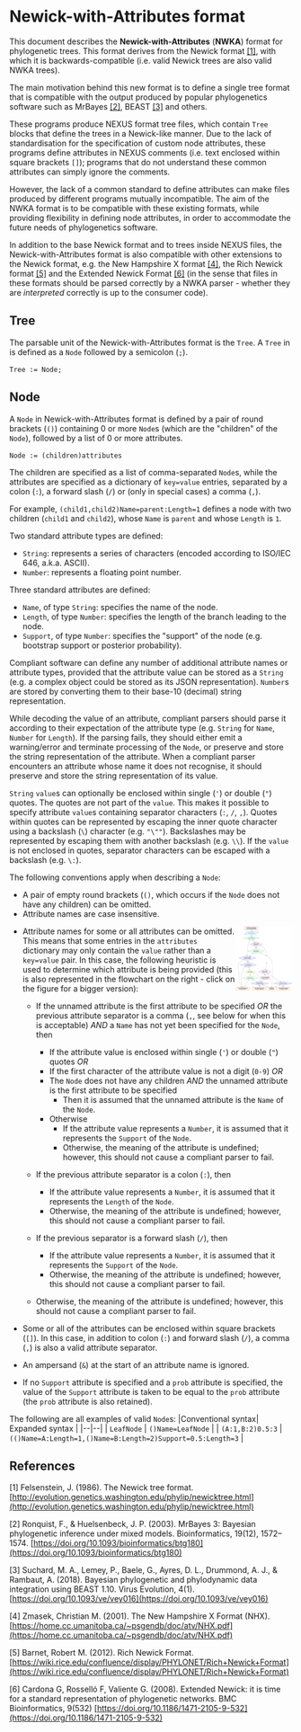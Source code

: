# Newick-with-Attributes format

This document describes the __Newick-with-Attributes__ (__NWKA__) format for phylogenetic trees. This format derives from the Newick format [[1]](http://evolution.genetics.washington.edu/phylip/newicktree.html), with which it is backwards-compatible (i.e. valid Newick trees are also valid NWKA trees).

The main motivation behind this new format is to define a single tree format that is compatible with the output produced by popular phylogenetics software such as MrBayes [[2]](https://doi.org/10.1093/bioinformatics/btg180), BEAST [[3]](https://doi.org/10.1093/ve/vey016) and others.

These programs produce NEXUS format tree files, which contain `Tree` blocks that define the trees in a Newick-like manner. Due to the lack of standardisation for the specification of custom node attributes, these programs define attributes in NEXUS comments (i.e. text enclosed within square brackets `[]`); programs that do not understand these common attributes can simply ignore the comments.

However, the lack of a common standard to define attributes can make files produced by different programs mutually incompatible. The aim of the NWKA format is to be compatible with these existing formats, while providing flexibility in defining node attributes, in order to accommodate the future needs of phylogenetics software.

In addition to the base Newick format and to trees inside NEXUS files, the Newick-with-Attributes format is also compatible with other extensions to the Newick format, e.g. the New Hampshire X format [[4]](https://home.cc.umanitoba.ca/~psgendb/doc/atv/NHX.pdf), the Rich Newick format [[5]](https://wiki.rice.edu/confluence/display/PHYLONET/Rich+Newick+Format) and the Extended Newick Format [[6]](https://doi.org/10.1186/1471-2105-9-532) (in the sense that files in these formats should be parsed correctly by a NWKA parser - whether they are _interpreted_ correctly is up to the consumer code).

## Tree
The parsable unit of the Newick-with-Attributes format is the `Tree`. A `Tree` in is defined as a `Node` followed by a semicolon (`;`).

```
Tree := Node;
```

## Node
A `Node` in Newick-with-Attributes format is defined by a pair of round brackets (`()`) containing 0 or more `Node`s (which are the "children" of the `Node`), followed by a list of 0 or more attributes. 

```
Node := (children)attributes
```

The children are specified as a list of comma-separated `Node`s, while the attributes are specified as a dictionary of `key=value` entries, separated by a colon (`:`), a forward slash (`/`) or (only in special cases) a comma (`,`).

For example, `(child1,child2)Name=parent:Length=1` defines a node with two children (`child1` and `child2`), whose `Name` is `parent` and whose `Length` is `1`.

Two standard attribute types are defined:
 - `String`: represents a series of characters (encoded according to ISO/IEC 646, a.k.a. ASCII).
 - `Number`: represents a floating point number.

Three standard attributes are defined:
 - `Name`, of type `String`: specifies the name of the node.
 - `Length`, of type `Number`: specifies the length of the branch leading to the node.
 - `Support`, of type `Number`: specifies the "support" of the node (e.g. bootstrap support or posterior probability).

Compliant software can define any number of additional attribute names or attribute types, provided that the attribute value can be stored as a `String` (e.g. a complex object could be stored as its JSON representation). `Number`s are stored by converting them to their base-10 (decimal) string representation.

While decoding the value of an attribute, compliant parsers should parse it according to their expectation of the attribute type (e.g. `String` for `Name`, `Number` for `Length`). If the parsing fails, they should either emit a warning/error and terminate processing of the `Node`, or preserve and store the string representation of the attribute. When a compliant parser encounters an attribute whose name it does not recognise, it should preserve and store the string representation of its value.

`String` `value`s can optionally be enclosed within single (`'`) or double (`"`) quotes. The quotes are not part of the `value`. This makes it possible to specify attribute `value`s containing separator characters (`:`, `/`, `,`). Quotes within quotes can be represented by escaping the inner quote character using a backslash (`\`) character (e.g. `"\""`). Backslashes may be represented by escaping them with another backslash (e.g. `\\`). If the `value` is not enclosed in quotes, separator characters can be escaped with a backslash (e.g. `\:`).

The following conventions apply when describing a `Node`:

 - A pair of empty round brackets (`()`, which occurs if the `Node` does not have any children) can be omitted.
 - Attribute names are case insensitive.

[<img src="AttributeHeuristicFlowChart.gv.svg" align="right" width="20%">](https://raw.githubusercontent.com/arklumpus/TreeNode/master/AttributeHeuristicFlowChart.gv.svg)

 - Attribute names for some or all attributes can be omitted. This means that some entries in the `attributes` dictionary may only contain the `value` rather than a `key=value` pair. In this case, the following heuristic is used to determine which attribute is being provided (this is also represented in the flowchart on the right - click on the figure for a bigger version):
	 - If the unnamed attribute is the first attribute to be specified _OR_ the previous attribute separator is a comma (`,`, see below for when this is acceptable) _AND_ a `Name` has not yet been specified for the `Node`, then
		- If the attribute value is enclosed within single (`'`) or double (`"`) quotes _OR_
		- If the first character of the attribute value is not a digit (`0-9`) _OR_
		- The `Node` does not have any children _AND_ the unnamed attribute is the first attribute to be specified
			-	Then it is assumed that the unnamed attribute is the `Name` of the `Node`.
		- Otherwise
			- If the attribute value represents a `Number`, it is assumed that it represents the `Support` of the `Node`.
			- Otherwise, the meaning of the attribute is undefined; however, this should not cause a compliant parser to fail.

	- If the previous attribute separator is a colon (`:`), then
		- If the attribute value represents a `Number`, it is assumed that it represents the `Length` of the `Node`.
		- Otherwise, the meaning of the attribute is undefined; however, this should not cause a compliant parser to fail.
	- If the previous separator is a forward slash (`/`), then
		- If the attribute value represents a `Number`, it is assumed that it represents the `Support` of the `Node`.
		- Otherwise, the meaning of the attribute is undefined; however, this should not cause a compliant parser to fail.

	- Otherwise, the meaning of the attribute is undefined; however, this should not cause a compliant parser to fail.

- Some or all of the attributes can be enclosed within square brackets (`[]`). In this case, in addition to colon (`:`) and forward slash (`/`), a comma (`,`) is also a valid attribute separator.
- An ampersand (`&`) at the start of an attribute name is ignored.
- If no `Support` attribute is specified and a `prob` attribute is specified, the value of the `Support` attribute is taken to be equal to the `prob` attribute (the `prob` attribute is also retained).

The following are all examples of valid `Node`s:
|Conventional syntax| Expanded syntax |
|--|--|
| `LeafNode` | `()Name=LeafNode` |
| `(A:1,B:2)0.5:3` | `(()Name=A:Length=1,()Name=B:Length=2)Support=0.5:Length=3` |

## References
[1] Felsenstein, J. (1986). The Newick tree format. [http://evolution.genetics.washington.edu/phylip/newicktree.html](http://evolution.genetics.washington.edu/phylip/newicktree.html)

[2] Ronquist, F., & Huelsenbeck, J. P. (2003). MrBayes 3: Bayesian phylogenetic inference under mixed models. Bioinformatics, 19(12), 1572–1574. [https://doi.org/10.1093/bioinformatics/btg180](https://doi.org/10.1093/bioinformatics/btg180)

[3] Suchard, M. A., Lemey, P., Baele, G., Ayres, D. L., Drummond, A. J., & Rambaut, A. (2018). Bayesian phylogenetic and phylodynamic data integration using BEAST 1.10. Virus Evolution, 4(1). [https://doi.org/10.1093/ve/vey016](https://doi.org/10.1093/ve/vey016)

[4] Zmasek, Christian M. (2001). The New Hampshire X Format (NHX). [https://home.cc.umanitoba.ca/~psgendb/doc/atv/NHX.pdf](https://home.cc.umanitoba.ca/~psgendb/doc/atv/NHX.pdf)

[5] Barnet, Robert M. (2012). Rich Newick Format. [https://wiki.rice.edu/confluence/display/PHYLONET/Rich+Newick+Format](https://wiki.rice.edu/confluence/display/PHYLONET/Rich+Newick+Format)

[6] Cardona G, Rosselló F, Valiente G. (2008). Extended Newick: it is time for a standard representation of phylogenetic networks. BMC Bioinformatics, 9(532) [https://doi.org/10.1186/1471-2105-9-532](https://doi.org/10.1186/1471-2105-9-532)
